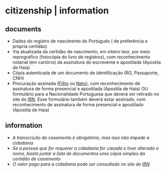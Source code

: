 # citizenship | information

## documents

- Dados do registro de nascimento do Português ( de preferência a própria certidão)
- Via atualizada da certidão de nascimento, em inteiro teor, por meio reprográfico (fotocópia do livro de registros), com reconhecimento notarial (em cartório) da assinatura do escrevente e apostilada (Apostila de Haia)
- Cópia autenticada de um documento de identificação (RG, Passaporte, CNH)
- Procuração assinada ([Filho](/procuracao_filho.doc) ou [Neto](/procuracao_neto.doc)), com reconhecimento de assinatura de forma presencial e apostilada (Apostila de Haia) OU formulário para a Nacionalidade Portuguesa que deverá ser retirado no site do [IRN](https://irn.justica.gov.pt/Impressos-e-Modelos). Esse formulário também deverá estar assinado, com reconhecimento de assinatura de forma presencial e apostilado (Apostila de Haia)

## information

- *A transcrição do casamento é obrigatório, mas isso não impede a cidadania*
- *Se a pessoa que for requerer a cidadania for casada e tiver alterado o nome, basta juntar a lista de documentos uma cópia simples da certidão de casamento*
- *O valor pago para a cidadania pode ser consultado no site do [IRN](https://www.irn.mj.pt/IRN/sections/irn/a_registral/registos-centrais/docs-da-nacionalidade/docs-comuns/emolumentos/)*